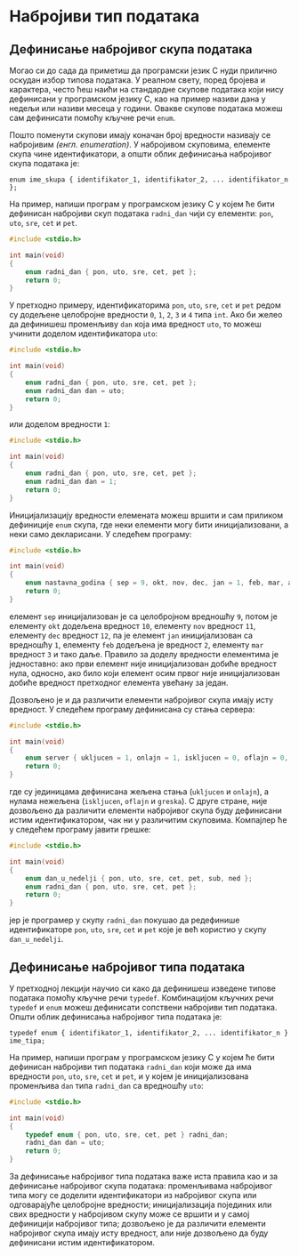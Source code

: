 # Набројиви тип података

## Дефинисање набројивог скупа података

Могао си до сада да приметиш да програмски језик C нуди прилично оскудан
избор типова података. У реалном свету, поред бројева и карактера, често ћеш
наићи на стандардне скупове података који нису дефинисани у програмском језику
C, као на пример називи дана у недељи или називи месеца у години. Овакве
скупове података можеш сам дефинисати помоћу кључне речи `enum`.

Пошто поменути скупови имају коначан број вредности називају се набројивим
*(енгл. enumeration)*. У набројивом скуповима, елементе скупа чине
идентификатори, а општи облик дефинисања набројивог скупа података је:

```text
enum ime_skupa { identifikator_1, identifikator_2, ... identifikator_n };
```

На пример, напиши програм у програмском језику C у којем ће бити дефинисан
набројиви скуп података `radni_dan` чији су елементи: `pon`, `uto`, `sre`,
`cet` и `pet`.

```c
#include <stdio.h>

int main(void)
{
    enum radni_dan { pon, uto, sre, cet, pet };
    return 0;
}
```

У претходно примеру, идентификаторима `pon`, `uto`, `sre`, `cet` и `pet` редом
су додељене целобројне вредности `0`, `1`, `2`, `3` и `4` типа `int`. Ако би
желео да дефинишеш променљиву `dan` која има вредност `uto`, то можеш учинити
доделом идентификатора `uto`:

```c
#include <stdio.h>

int main(void)
{
    enum radni_dan { pon, uto, sre, cet, pet };
    enum radni_dan dan = uto;
    return 0;
}
```

или доделом вредности `1`:

```c
#include <stdio.h>

int main(void)
{
    enum radni_dan { pon, uto, sre, cet, pet };
    enum radni_dan dan = 1;
    return 0;
}
```

Иницијализацију вредности елемената можеш вршити и сам приликом дефиниције
`enum` скупа, где неки елементи могу бити иницијализовани, а неки само
декларисани. У следећем програму:

```c
#include <stdio.h>

int main(void)
{
    enum nastavna_godina { sep = 9, okt, nov, dec, jan = 1, feb, mar, apr, maj, jun };
    return 0;
}
```

елемент `sep` иницијализован је са целобројном вредношћу `9`, потом је елементу
`okt` додељена вредност `10`, елементу `nov` вредност `11`, елементу `dec`
вредност `12`, па је елемент `jan` иницијализован са вредношћу `1`, елементу
`feb` додељена је вредност `2`, елементу `mar` вредност `3` и тако даље.
Правило за доделу вредности елементима је једноставно: ако први елемент није
иницијализован добиће вредност нула, односно, ако било који елемент осим првог
није иницијализован добиће вредност претходног елемента увећану за један.

Дозвољено је и да различити елементи набројивог скупа имају исту вредност. У
следећем програму дефинисана су стања сервера:

```c
#include <stdio.h>

int main(void)
{
    enum server { ukljucen = 1, onlajn = 1, iskljucen = 0, oflajn = 0, greska = 0 };
    return 0;
}
```

где су јединицама дефинисана жељена стања (`ukljucen` и `onlajn`), а нулама
нежељена (`iskljucen`, `oflajn` и `greska`). С друге стране, није дозвољено да
различити елементи набројивог скупа буду дефинисани истим идентификатором, чак
ни у различитим скуповима. Компајлер ће у следећем програму јавити грешке:

```c
#include <stdio.h>

int main(void)
{
    enum dan_u_nedelji { pon, uto, sre, cet, pet, sub, ned };
    enum radni_dan { pon, uto, sre, cet, pet };
    return 0;
}
```

јер је програмер у скупу `radni_dan` покушао да редефинише идентификаторе
`pon`, `uto`, `sre`, `cet` и `pet` које је већ користио у скупу
`dan_u_nedelji`.

## Дефинисање набројивог типа података

У претходној лекцији научио си како да дефинишеш изведене типове података
помоћу кључне речи `typedef`. Комбинацијом кључних речи `typedef` и `enum`
можеш дефинисати сопствени набројиви тип података. Општи облик дефинисања
набројивог типа података је:

```text
typedef enum { identifikator_1, identifikator_2, ... identifikator_n } ime_tipa;
```

На пример, напиши програм у програмском језику C у којем ће бити дефинисан
набројиви тип података `radni_dan` који може да има вредности `pon`, `uto`,
`sre`, `cet` и `pet`, и у којем је иницијализована променљива `dan` типа
`radni_dan` са вредношћу `uto`:

```c
#include <stdio.h>

int main(void)
{
    typedef enum { pon, uto, sre, cet, pet } radni_dan;
    radni_dan dan = uto;
    return 0;
}
```

За дефинисање набројивог типа података важе иста правила као и за дефинисање
набројивог скупа података: променљивама набројивог типа могу се доделити
идентификатори из набројивог скупа или одговарајуће целобројне вредности;
иницијализација појединих или свих вредности у набројивом скупу може се вршити
и у самој дефиницији набројивог типа; дозвољено је да различити елементи
набројивог скупа имају исту вредност, али није дозвољено да буду дефинисани
истим идентификатором.
